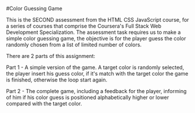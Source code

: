 #Color Guessing Game

This is the SECOND assessment from the HTML CSS JavaScript course, for a series of courses that comprise the Coursera's Full Stack Web Development Specialization.
The assessment task requires us to make a simple color guessing game, the objective is for the player guess the color randomly chosen from a list of limited number of colors.

There are 2 parts of this assignment:

Part 1 - A simple version of the game. A target color is randomly selected, the player insert his guess color, if it's match with the target color the game is finished, otherwise the loop start again.

Part 2 - The complete game, including a feedback for the player, informing of him if his color guess is  positioned alphabetically  higher or lower  compared with the target color.
